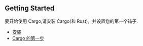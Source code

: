 ## Getting Started

要开始使用 Cargo,请安装 Cargo(和 Rust)，并设置您的第一个箱子.

- [安装](./installation.zh.md)
- [Cargo 的第一步](./first-steps.zh.md)

